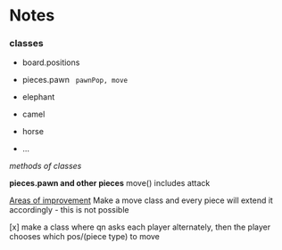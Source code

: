 # Notes

### classes
- board.positions
- pieces.pawn
`` pawnPop, move``

- elephant 
- camel
- horse
- ...

_methods of classes_

**pieces.pawn and other pieces**
move() includes attack

<u> Areas of improvement</u>
Make a move class and every piece will extend it accordingly - this is not possible

[x] make a class where qn asks each player alternately, then the player chooses which pos/(piece type) to move


